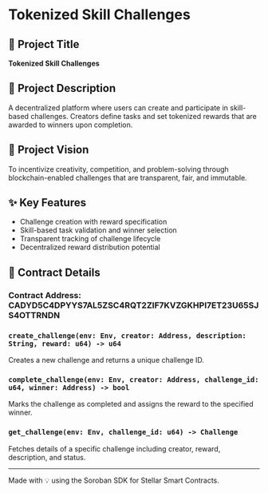 # Tokenized Skill Challenges

## 📌 Project Title
**Tokenized Skill Challenges**

## 📄 Project Description
A decentralized platform where users can create and participate in skill-based challenges. Creators define tasks and set tokenized rewards that are awarded to winners upon completion.

## 🌟 Project Vision
To incentivize creativity, competition, and problem-solving through blockchain-enabled challenges that are transparent, fair, and immutable.

## ✨ Key Features
- Challenge creation with reward specification
- Skill-based task validation and winner selection
- Transparent tracking of challenge lifecycle
- Decentralized reward distribution potential

## 📜 Contract Details

### Contract Address: CADYD5C4DPYYS7AL5ZSC4RQT2ZIF7KVZGKHPI7ET23U65SJS4OTTRNDN

### `create_challenge(env: Env, creator: Address, description: String, reward: u64) -> u64`
Creates a new challenge and returns a unique challenge ID.

### `complete_challenge(env: Env, creator: Address, challenge_id: u64, winner: Address) -> bool`
Marks the challenge as completed and assigns the reward to the specified winner.

### `get_challenge(env: Env, challenge_id: u64) -> Challenge`
Fetches details of a specific challenge including creator, reward, description, and status.

---

Made with 💡 using the Soroban SDK for Stellar Smart Contracts.
